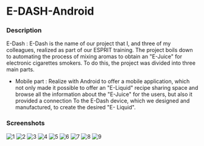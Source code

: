 # E-DASH-Android
### Description


E-Dash : E-Dash is the name of our project that I, and three of my colleagues, realized as part of our ESPRIT training. The project boils down to automating the process of mixing aromas to obtain an "E-Juice" for electronic cigarettes smokers. To do this, the project was divided into three main parts.

- Mobile part : Realize with Android to offer a mobile application, which not only made it possible to offer an "E-Liquid" recipe sharing space and browse all the information about the "E-Juice" for the users, but also it provided a connection To the E-Dash device, which we designed and manufactured, to create the desired "E- Liquid".


### Screenshots

![1](https://cloud.githubusercontent.com/assets/22856303/26411494/4edac71c-40a6-11e7-8791-b3b105ad17a9.png)
![2](https://cloud.githubusercontent.com/assets/22856303/26411502/531c1efc-40a6-11e7-9e1e-6be8139c0aad.png)
![3](https://cloud.githubusercontent.com/assets/22856303/26411511/5694937a-40a6-11e7-9d97-05c264918a68.png)
![4](https://cloud.githubusercontent.com/assets/22856303/26411517/5a60a5a2-40a6-11e7-9607-25a56841439a.png)
![5](https://cloud.githubusercontent.com/assets/22856303/26411524/5de18ba6-40a6-11e7-81af-761b15ed6291.png)
![6](https://cloud.githubusercontent.com/assets/22856303/26411530/62314124-40a6-11e7-9671-a684048cfc56.png)
![7](https://cloud.githubusercontent.com/assets/22856303/26411533/6676fc60-40a6-11e7-934a-f6836628596d.png)
![8](https://cloud.githubusercontent.com/assets/22856303/26411542/69c23326-40a6-11e7-8ced-9d250a5d3b4a.png)
![9](https://cloud.githubusercontent.com/assets/22856303/26411670/bd75c6a4-40a6-11e7-95ed-75c6d210fde9.png)

